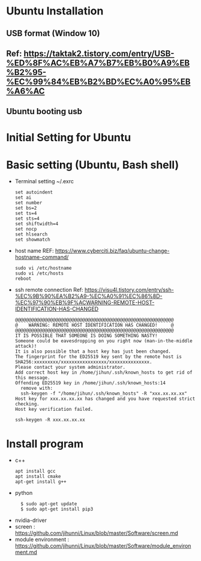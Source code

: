 # Ubuntu Installation
## USB format (Window 10)
Ref: https://taktak2.tistory.com/entry/USB-%ED%8F%AC%EB%A7%B7%EB%B0%A9%EB%B2%95-%EC%99%84%EB%B2%BD%EC%A0%95%EB%A6%AC
- 
## Ubuntu booting usb


# Initial Setting for Ubuntu
# Basic setting (Ubuntu, Bash shell)
- Terminal setting
	~/.exrc
	```
	set autoindent
	set ai 
	set number
	set bs=2
	set ts=4
	set sts=4
	set shiftwidth=4
	set nocp
	set hlsearch
	set showmatch
	```
- host name
	REF: https://www.cyberciti.biz/faq/ubuntu-change-hostname-command/
	```
	sudo vi /etc/hostname
	sudo vi /etc/hosts
	reboot
	```
- ssh remote connection
	Ref: https://visu4l.tistory.com/entry/ssh-%EC%9B%90%EA%B2%A9-%EC%A0%91%EC%86%8D-%EC%97%90%EB%9F%ACWARNING-REMOTE-HOST-IDENTIFICATION-HAS-CHANGED
	```
	@@@@@@@@@@@@@@@@@@@@@@@@@@@@@@@@@@@@@@@@@@@@@@@@@@@@@@@@@@@
	@    WARNING: REMOTE HOST IDENTIFICATION HAS CHANGED!     @
	@@@@@@@@@@@@@@@@@@@@@@@@@@@@@@@@@@@@@@@@@@@@@@@@@@@@@@@@@@@
	IT IS POSSIBLE THAT SOMEONE IS DOING SOMETHING NASTY!
	Someone could be eavesdropping on you right now (man-in-the-middle attack)!
	It is also possible that a host key has just been changed.
	The fingerprint for the ED25519 key sent by the remote host is
	SHA256:xxxxxxxxx/xxxxxxxxxxxxxxxxx/xxxxxxxxxxxxxxx.
	Please contact your system administrator.
	Add correct host key in /home/jihun/.ssh/known_hosts to get rid of this message.
	Offending ED25519 key in /home/jihun/.ssh/known_hosts:14
	  remove with:
	  ssh-keygen -f "/home/jihun/.ssh/known_hosts" -R "xxx.xx.xx.xx"
	Host key for xxx.xx.xx.xx has changed and you have requested strict checking.
	Host key verification failed.
	```
	```
	ssh-keygen -R xxx.xx.xx.xx
	```

# Install program
- c++
	```
	apt install gcc
  apt install cmake
  apt-get install g++

	```
- python
  ```
	$ sudo apt-get update
	$ sudo apt-get install pip3
  ```
- nvidia-driver
- screen : https://github.com/jihunni/Linux/blob/master/Software/screen.md
- module environment : https://github.com/jihunni/Linux/blob/master/Software/module_environment.md
